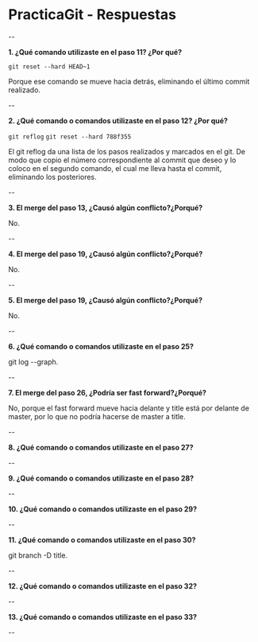 # PracticaGit - Respuestas

--

**1. ¿Qué comando utilizaste en el paso 11? ¿Por qué?**

`git reset --hard HEAD~1` 

Porque ese comando se mueve hacia detrás, eliminando el último commit realizado.

--

**2. ¿Qué comando o comandos utilizaste en el paso 12? ¿Por qué?**

`git reflog` 
`git reset --hard 788f355` 

El git reflog da una lista de los pasos realizados y marcados en el git. De modo que copio el número correspondiente al commit que deseo y lo coloco en el segundo comando, el cual me lleva hasta el commit, eliminando los posteriores.

--

**3. El merge del paso 13, ¿Causó algún conflicto?¿Porqué?**

No.

--

**4. El merge del paso 19, ¿Causó algún conflicto?¿Porqué?**

No.

--

**5. El merge del paso 19, ¿Causó algún conflicto?¿Porqué?**

No.

--

**6. ¿Qué comando o comandos utilizaste en el paso 25?**

git log --graph.

--

**7. El merge del paso 26, ¿Podría ser fast forward?¿Porqué?**

No, porque el fast forward mueve hacia delante y title está por delante de master, por lo que no podría hacerse de master a title.

--

**8. ¿Qué comando o comandos utilizaste en el paso 27?**



--

**9. ¿Qué comando o comandos utilizaste en el paso 28?**



--

**10. ¿Qué comando o comandos utilizaste en el paso 29?**



--

**11. ¿Qué comando o comandos utilizaste en el paso 30?**

git branch -D title.

--

**12. ¿Qué comando o comandos utilizaste en el paso 32?**



--

**13. ¿Qué comando o comandos utilizaste en el paso 33?**



--
